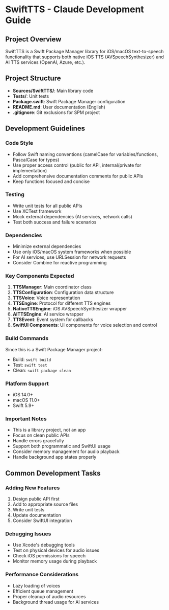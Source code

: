 # SwiftTTS - Claude Development Guide

## Project Overview
SwiftTTS is a Swift Package Manager library for iOS/macOS text-to-speech functionality that supports both native iOS TTS (AVSpeechSynthesizer) and AI TTS services (OpenAI, Azure, etc.).

## Project Structure
- **Sources/SwiftTTS/**: Main library code
- **Tests/**: Unit tests
- **Package.swift**: Swift Package Manager configuration
- **README.md**: User documentation (English)
- **.gitignore**: Git exclusions for SPM project

## Development Guidelines

### Code Style
- Follow Swift naming conventions (camelCase for variables/functions, PascalCase for types)
- Use proper access control (public for API, internal/private for implementation)
- Add comprehensive documentation comments for public APIs
- Keep functions focused and concise

### Testing
- Write unit tests for all public APIs
- Use XCTest framework
- Mock external dependencies (AI services, network calls)
- Test both success and failure scenarios

### Dependencies
- Minimize external dependencies
- Use only iOS/macOS system frameworks when possible
- For AI services, use URLSession for network requests
- Consider Combine for reactive programming

### Key Components Expected
1. **TTSManager**: Main coordinator class
2. **TTSConfiguration**: Configuration data structure
3. **TTSVoice**: Voice representation
4. **TTSEngine**: Protocol for different TTS engines
5. **NativeTTSEngine**: iOS AVSpeechSynthesizer wrapper
6. **AITTSEngine**: AI service wrapper
7. **TTSEvent**: Event system for callbacks
8. **SwiftUI Components**: UI components for voice selection and control

### Build Commands
Since this is a Swift Package Manager project:
- Build: `swift build`
- Test: `swift test`
- Clean: `swift package clean`

### Platform Support
- iOS 14.0+
- macOS 11.0+
- Swift 5.9+

### Important Notes
- This is a library project, not an app
- Focus on clean public APIs
- Handle errors gracefully
- Support both programmatic and SwiftUI usage
- Consider memory management for audio playback
- Handle background app states properly

## Common Development Tasks

### Adding New Features
1. Design public API first
2. Add to appropriate source files
3. Write unit tests
4. Update documentation
5. Consider SwiftUI integration

### Debugging Issues
- Use Xcode's debugging tools
- Test on physical devices for audio issues
- Check iOS permissions for speech
- Monitor memory usage during playback

### Performance Considerations
- Lazy loading of voices
- Efficient queue management
- Proper cleanup of audio resources
- Background thread usage for AI services